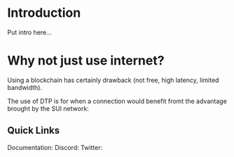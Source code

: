 
# Introduction
Put intro here...

# Why not just use internet?
Using a blockchain has certainly drawback (not free, high latency, limited bandwidth).

The use of DTP is for when a connection would benefit fromt the advantage brought by the SUI network:

## Quick Links
Documentation: 
Discord: 
Twitter:

